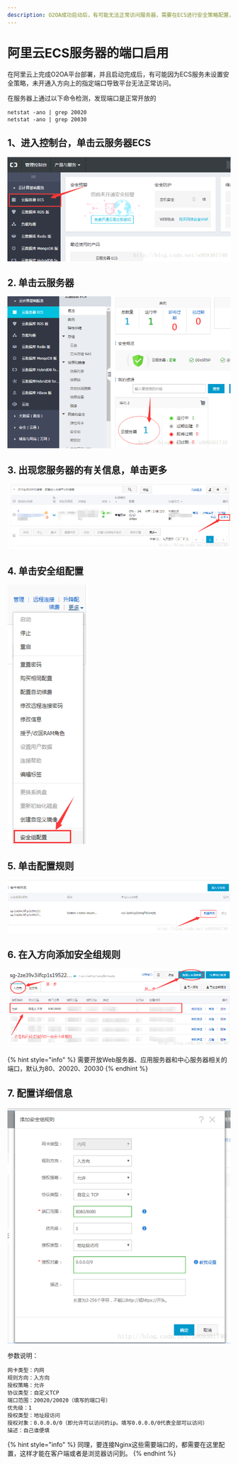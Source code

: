 ```yaml
---
description: O2OA成功启动后，有可能无法正常访问服务器，需要在ECS进行安全策略配置，开放端口：80、20020、20030
---
```


# 阿里云ECS服务器的端口启用

在阿里云上完成O2OA平台部署，并且启动完成后，有可能因为ECS服务未设置安全策略，未开通入方向上的指定端口导致平台无法正常访问。

在服务器上通过以下命令检测，发现端口是正常开放的

```text
netstat -ano | grep 20020
netstat -ano | grep 20030
```

## 1、进入控制台，单击云服务器ECS

![](../../.gitbook/assets/20180220210337867.png)

## 2. 单击云服务器

![](../../.gitbook/assets/20180220210643300.png)

## 3. 出现您服务器的有关信息，单击更多

![](../../.gitbook/assets/2018022021092792.png)

## 4. 单击安全组配置

![](../../.gitbook/assets/20180220211108837.png)

## 5. 单击配置规则

![](../../.gitbook/assets/2018022021132136.png)

## 6. 在入方向添加安全组规则

![&#x914D;&#x7F6E;&#x5141;&#x8BB8;&#x5916;&#x90E8;&#x8BBF;&#x95EE;&#x7684;&#x7AEF;&#x53E3;](../../.gitbook/assets/20180220211720435.png)

{% hint style="info" %}
需要开放Web服务器、应用服务器和中心服务器相关的端口，默认为80、20020、20030
{% endhint %}

## 7. 配置详细信息

![](../../.gitbook/assets/20180220211949710.png)

参数说明：

```text
网卡类型：内网
规则方向：入方向
授权策略：允许
协议类型：自定义TCP
端口范围：20020/20020（填写的端口号）
优先级：1
授权类型：地址段访问
授权对象：0.0.0.0/0（即允许可以访问的ip。填写0.0.0.0/0代表全部可以访问）
描述：自己谁便填
```

{% hint style="info" %}
同理，要连接Nginx这些需要端口的，都需要在这里配置，这样才能在客户端或者是浏览器访问到。
{% endhint %}



